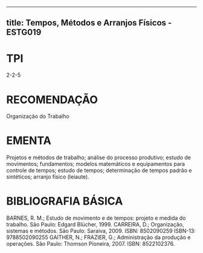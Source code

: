 
---
title: Tempos, Métodos e Arranjos Físicos - ESTG019 
---

# TPI

2-2-5

# RECOMENDAÇÃO

Organização do Trabalho

# EMENTA

Projetos e métodos de trabalho; análise do processo produtivo; estudo de movimentos; fundamentos; modelos matemáticos e equipamentos para controle de tempos; estudo de tempos; determinação de tempos padrão e sintéticos; arranjo físico (leiaute).

# BIBLIOGRAFIA BÁSICA

BARNES, R. M.; Estudo de movimento e de tempos: projeto e medida do trabalho. São Paulo: Edgard Blücher, 1999.
CARREIRA, D.; Organização, sistemas e métodos. São Paulo: Saraiva, 2009. ISBN: 8502090259 ISBN-13: 9788502090255
GAITHER, N.; FRAZIER, G.; Administração da produção e operações. São Paulo: Thomson Pioneira, 2007. ISBN: 8522102376.
        